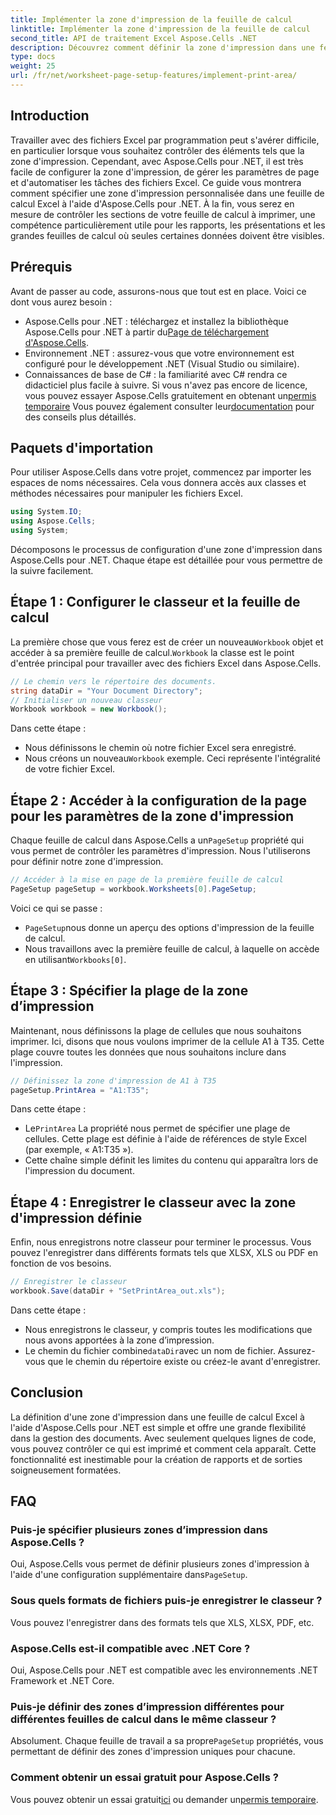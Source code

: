 ```yaml
---
title: Implémenter la zone d'impression de la feuille de calcul
linktitle: Implémenter la zone d'impression de la feuille de calcul
second_title: API de traitement Excel Aspose.Cells .NET
description: Découvrez comment définir la zone d'impression dans une feuille de calcul Excel à l'aide d'Aspose.Cells pour .NET. Guide étape par étape pour contrôler les sections imprimées dans votre classeur.
type: docs
weight: 25
url: /fr/net/worksheet-page-setup-features/implement-print-area/
---
```

## Introduction
Travailler avec des fichiers Excel par programmation peut s'avérer difficile, en particulier lorsque vous souhaitez contrôler des éléments tels que la zone d'impression. Cependant, avec Aspose.Cells pour .NET, il est très facile de configurer la zone d'impression, de gérer les paramètres de page et d'automatiser les tâches des fichiers Excel. Ce guide vous montrera comment spécifier une zone d'impression personnalisée dans une feuille de calcul Excel à l'aide d'Aspose.Cells pour .NET. À la fin, vous serez en mesure de contrôler les sections de votre feuille de calcul à imprimer, une compétence particulièrement utile pour les rapports, les présentations et les grandes feuilles de calcul où seules certaines données doivent être visibles.
## Prérequis
Avant de passer au code, assurons-nous que tout est en place. Voici ce dont vous aurez besoin :
- Aspose.Cells pour .NET : téléchargez et installez la bibliothèque Aspose.Cells pour .NET à partir du[Page de téléchargement d'Aspose.Cells](https://releases.aspose.com/cells/net/).
- Environnement .NET : assurez-vous que votre environnement est configuré pour le développement .NET (Visual Studio ou similaire).
- Connaissances de base de C# : la familiarité avec C# rendra ce didacticiel plus facile à suivre.
 Si vous n'avez pas encore de licence, vous pouvez essayer Aspose.Cells gratuitement en obtenant un[permis temporaire](https://purchase.aspose.com/temporary-license/) Vous pouvez également consulter leur[documentation](https://reference.aspose.com/cells/net/) pour des conseils plus détaillés.
## Paquets d'importation
Pour utiliser Aspose.Cells dans votre projet, commencez par importer les espaces de noms nécessaires. Cela vous donnera accès aux classes et méthodes nécessaires pour manipuler les fichiers Excel.
```csharp
using System.IO;
using Aspose.Cells;
using System;
```
Décomposons le processus de configuration d'une zone d'impression dans Aspose.Cells pour .NET. Chaque étape est détaillée pour vous permettre de la suivre facilement.
## Étape 1 : Configurer le classeur et la feuille de calcul
 La première chose que vous ferez est de créer un nouveau`Workbook` objet et accéder à sa première feuille de calcul.`Workbook` la classe est le point d'entrée principal pour travailler avec des fichiers Excel dans Aspose.Cells.
```csharp
// Le chemin vers le répertoire des documents.
string dataDir = "Your Document Directory";
// Initialiser un nouveau classeur
Workbook workbook = new Workbook();
```
Dans cette étape :
- Nous définissons le chemin où notre fichier Excel sera enregistré.
-  Nous créons un nouveau`Workbook` exemple. Ceci représente l'intégralité de votre fichier Excel.
## Étape 2 : Accéder à la configuration de la page pour les paramètres de la zone d'impression
 Chaque feuille de calcul dans Aspose.Cells a un`PageSetup` propriété qui vous permet de contrôler les paramètres d'impression. Nous l'utiliserons pour définir notre zone d'impression.
```csharp
// Accéder à la mise en page de la première feuille de calcul
PageSetup pageSetup = workbook.Worksheets[0].PageSetup;
```
Voici ce qui se passe :
- `PageSetup`nous donne un aperçu des options d'impression de la feuille de calcul.
-  Nous travaillons avec la première feuille de calcul, à laquelle on accède en utilisant`Workbooks[0]`.
## Étape 3 : Spécifier la plage de la zone d’impression
Maintenant, nous définissons la plage de cellules que nous souhaitons imprimer. Ici, disons que nous voulons imprimer de la cellule A1 à T35. Cette plage couvre toutes les données que nous souhaitons inclure dans l'impression.
```csharp
// Définissez la zone d'impression de A1 à T35
pageSetup.PrintArea = "A1:T35";
```
Dans cette étape :
-  Le`PrintArea` La propriété nous permet de spécifier une plage de cellules. Cette plage est définie à l'aide de références de style Excel (par exemple, « A1:T35 »).
- Cette chaîne simple définit les limites du contenu qui apparaîtra lors de l'impression du document.
## Étape 4 : Enregistrer le classeur avec la zone d'impression définie
Enfin, nous enregistrons notre classeur pour terminer le processus. Vous pouvez l'enregistrer dans différents formats tels que XLSX, XLS ou PDF en fonction de vos besoins.
```csharp
// Enregistrer le classeur
workbook.Save(dataDir + "SetPrintArea_out.xls");
```
Dans cette étape :
- Nous enregistrons le classeur, y compris toutes les modifications que nous avons apportées à la zone d’impression.
-  Le chemin du fichier combine`dataDir`avec un nom de fichier. Assurez-vous que le chemin du répertoire existe ou créez-le avant d'enregistrer.
## Conclusion
La définition d'une zone d'impression dans une feuille de calcul Excel à l'aide d'Aspose.Cells pour .NET est simple et offre une grande flexibilité dans la gestion des documents. Avec seulement quelques lignes de code, vous pouvez contrôler ce qui est imprimé et comment cela apparaît. Cette fonctionnalité est inestimable pour la création de rapports et de sorties soigneusement formatées.
## FAQ
### Puis-je spécifier plusieurs zones d’impression dans Aspose.Cells ?  
 Oui, Aspose.Cells vous permet de définir plusieurs zones d'impression à l'aide d'une configuration supplémentaire dans`PageSetup`.
### Sous quels formats de fichiers puis-je enregistrer le classeur ?  
Vous pouvez l'enregistrer dans des formats tels que XLS, XLSX, PDF, etc.
### Aspose.Cells est-il compatible avec .NET Core ?  
Oui, Aspose.Cells pour .NET est compatible avec les environnements .NET Framework et .NET Core.
### Puis-je définir des zones d’impression différentes pour différentes feuilles de calcul dans le même classeur ?  
 Absolument. Chaque feuille de travail a sa propre`PageSetup` propriétés, vous permettant de définir des zones d'impression uniques pour chacune.
### Comment obtenir un essai gratuit pour Aspose.Cells ?  
Vous pouvez obtenir un essai gratuit[ici](https://releases.aspose.com/) ou demander un[permis temporaire](https://purchase.aspose.com/temporary-license/).